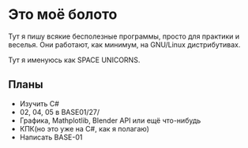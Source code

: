 # Это моё болото

Тут я пишу всякие бесполезные программы, просто для практики и веселья. Они
работают, как минимум, на GNU/Linux дистрибутивах.

Тут я именуюсь как SPACE UNICORNS.

## Планы
 * Изучить C#
 * 02, 04, 05 в BASE01/27/
 * Графика, Mathplotlib, Blender API или ещё что-нибудь
 * КПК(но это уже на C#, как я полагаю)
 * Написать BASE-01
